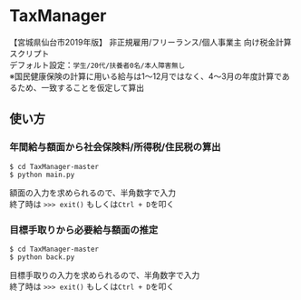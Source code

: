 # TaxManager
【宮城県仙台市2019年版】 非正規雇用/フリーランス/個人事業主 向け税金計算スクリプト  
デフォルト設定：`学生/20代/扶養者0名/本人障害無し`  
※国民健康保険の計算に用いる給与は1〜12月ではなく、4〜3月の年度計算であるため、一致することを仮定して算出

## 使い方
### 年間給与額面から社会保険料/所得税/住民税の算出
```
$ cd TaxManager-master
$ python main.py
```
額面の入力を求められるので、半角数字で入力  
終了時は
```>>> exit()```
もしくは`Ctrl + D`を叩く
### 目標手取りから必要給与額面の推定
```
$ cd TaxManager-master
$ python back.py
```
目標手取りの入力を求められるので、半角数字で入力  
終了時は
```>>> exit()```
もしくは`Ctrl + D`を叩く
